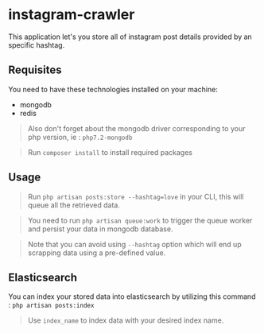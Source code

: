 # instagram-crawler
This application let's you store all of instagram post details provided by an specific hashtag.

## Requisites
You need to have these technologies installed on your machine: 
* mongodb
* redis

> Also don't forget about the mongodb driver corresponding to your php version, ie : `php7.2-mongodb`

> Run ```composer install``` to install required packages

## Usage
> Run ```php artisan posts:store --hashtag=love``` in your CLI, this will queue all the retrieved data.

> You need to run ```php artisan queue:work``` to trigger the queue worker and persist your data in mongodb database.

> Note that you can avoid using `--hashtag` option which will end up scrapping data using a pre-defined value.

## Elasticsearch
You can index your stored data into elasticsearch by utilizing this command :
```php artisan posts:index```
> Use `index_name` to index data with your desired index name.
